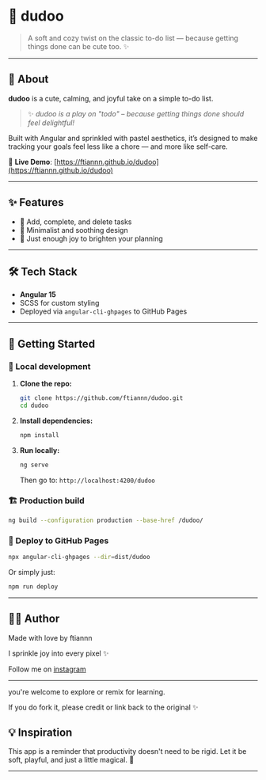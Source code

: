 # 🧸 dudoo

> A soft and cozy twist on the classic to-do list — because getting things done can be cute too. ✨

---

## 🌼 About

**dudoo** is a cute, calming, and joyful take on a simple to-do list.

> ✨ _dudoo is a play on "todo" – because getting things done should feel delightful!_

Built with Angular and sprinkled with pastel aesthetics, it’s designed to make tracking your goals feel less like a chore — and more like self-care.

🔗 **Live Demo**: [https://ftiannn.github.io/dudoo](https://ftiannn.github.io/dudoo)

---

## ✨ Features

- 📝 Add, complete, and delete tasks
- 🎀 Minimalist and soothing design
- 💖 Just enough joy to brighten your planning

---

## 🛠 Tech Stack

- **Angular 15**
- SCSS for custom styling
- Deployed via `angular-cli-ghpages` to GitHub Pages

---

## 🚀 Getting Started

### 🧪 Local development

1. **Clone the repo:**

   ```bash
   git clone https://github.com/ftiannn/dudoo.git
   cd dudoo
   ```

2. **Install dependencies:**

   ```bash
   npm install
   ```

3. **Run locally:**

   ```bash
   ng serve
   ```

   Then go to: `http://localhost:4200/dudoo`

### 🏗 Production build

```bash
ng build --configuration production --base-href /dudoo/
```

### 🚢 Deploy to GitHub Pages

```bash
npx angular-cli-ghpages --dir=dist/dudoo
```

Or simply just:

```bash
npm run deploy
```

---

## 👩‍🎨 Author

Made with love by ftiannn

I sprinkle joy into every pixel ✨

Follow me on [instagram](https://instagram.com/ftiannn)

---

you're welcome to explore or remix for learning.

If you do fork it, please credit or link back to the original ✨

## 💡 Inspiration

This app is a reminder that productivity doesn't need to be rigid.
Let it be soft, playful, and just a little magical. 🌈

---
